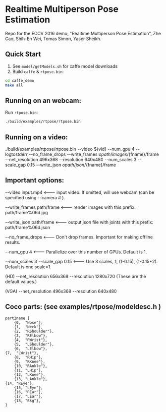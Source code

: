 Realtime Multiperson Pose Estimation
====================================
Repo for the ECCV 2016 demo, "Realtime Multi­person Pose Estimation", Zhe Cao, Shih-En Wei, Tomas Simon, Yaser Sheikh.

## Quick Start
1. See `model/getModels.sh` for caffe model downloads
2. Build `caffe` & `rtpose.bin`:
  ```bash
cd caffe_demo
make all
  ```
## Running on an webcam:
Run `rtpose.bin`:
  ```bash
  ./build/examples/rtpose/rtpose.bin
  ```

## Running on a video:
./build/examples/rtpose/rtpose.bin --video ${vid} --num_gpu 4 --logtostderr --no_frame_drops --write_frames ${opath}/images/${fname}/frame --net_resolution 496x368 --resolution 640x480 --num_scales 3 --scale_gap 0.15 --write_json ${opath}/json/${fname}/frame

## Important options:
--video input.mp4 <--- input video. If omitted, will use webcam (can be specified using --camera # ).

--write_frames path/frame  <--- render images with this prefix: path/frame%06d.jpg

--write_json path/frame  <--- output json file with joints with this prefix: path/frame%06d.json

--no_frame_drops <--- Don't drop frames. Important for making offline results.

--num_gpu 4 <--- Parallelize over this number of GPUs. Default is 1.

--num_scales 3 --scale_gap 0.15  <--- Use 3 scales, 1, (1-0.15), (1-0.15*2). Default is one scale=1.

(HD)
--net_resolution 656x368 --resolution 1280x720 (These are the default values.)

(VGA)
--net_resolution 496x368 --resolution 640x480

## Coco parts: (see examples/rtpose/modeldesc.h )

	part2name {
		{0,  "Nose"},
		{1,  "Neck"},
		{2,  "RShoulder"},
		{3,  "RElbow"},
		{4,  "RWrist"},
		{5,  "LShoulder"},
		{6,  "LElbow"},
    {7,  "LWrist"},
		{8,  "RHip"},
		{9,  "RKnee"},
		{10, "RAnkle"},
		{11, "LHip"},
		{12, "LKnee"},
		{13, "LAnkle"},
    {14, "REye"},
		{15, "LEye"},
		{16, "REar"},
		{17, "LEar"},
		{18, "Bkg"},
	}

